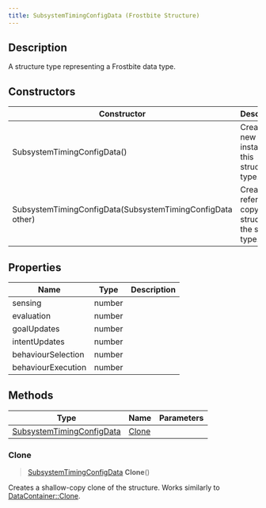 ```yaml
---
title: SubsystemTimingConfigData (Frostbite Structure)
---
```

## Description

A structure type representing a Frostbite data type.

## Constructors

| Constructor                                                | Description                                              |
| ---------------------------------------------------------- | -------------------------------------------------------- |
| SubsystemTimingConfigData()                                | Create a new instance of this structure type.            |
| SubsystemTimingConfigData(SubsystemTimingConfigData other) | Create a reference copy of a structure of the same type. |

## Properties

| Name               | Type   | Description |
| ------------------ | ------ | ----------- |
| sensing            | number |             |
| evaluation         | number |             |
| goalUpdates        | number |             |
| intentUpdates      | number |             |
| behaviourSelection | number |             |
| behaviourExecution | number |             |

## Methods

| Type                                                   | Name            | Parameters |
| ------------------------------------------------------ | --------------- | ---------- |
| [SubsystemTimingConfigData](SubsystemTimingConfigData) | [Clone](#clone) |            |

### Clone

> [SubsystemTimingConfigData](SubsystemTimingConfigData) **Clone**()

Creates a shallow-copy clone of the structure. Works similarly to [DataContainer::Clone](/vext/ref/cls/shr/datacontainer#clone).

